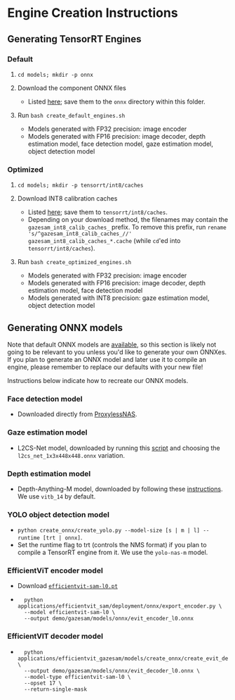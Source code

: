 # Engine Creation Instructions

## Generating TensorRT Engines

### Default

1. `cd models; mkdir -p onnx`

2. Download the component ONNX files
    - Listed [here](https://huggingface.co/mit-han-lab/efficientvit-sam/tree/main/gazesam/onnx); save them to the `onnx` directory within this folder.  

3. Run `bash create_default_engines.sh`
    - Models generated with FP32 precision: image encoder
    - Models generated with FP16 precision: image decoder, depth estimation model, face detection model, gaze estimation model, object detection model

### Optimized

1. `cd models; mkdir -p tensorrt/int8/caches`

2. Download INT8 calibration caches
    - Listed [here](https://huggingface.co/mit-han-lab/efficientvit-sam/tree/main/gazesam/int8_calib_caches); save them to `tensorrt/int8/caches`.
    - Depending on your download method, the filenames may contain the `gazesam_int8_calib_caches_` prefix.
        To remove this prefix, run `rename 's/^gazesam_int8_calib_caches_//' gazesam_int8_calib_caches_*.cache` (while `cd`'ed into `tensorrt/int8/caches`).

3. Run `bash create_optimized_engines.sh`
    - Models generated with FP32 precision: image encoder
    - Models generated with FP16 precision: image decoder, depth estimation model, face detection model
    - Models generated with INT8 precision: gaze estimation model, object detection model

## Generating ONNX models

Note that default ONNX models are [available](https://huggingface.co/mit-han-lab/efficientvit-sam/tree/main/gazesam/onnx), so this section is likely not going to be relevant to you unless you'd like to generate your own ONNXes.  If you plan to generate an ONNX model and later use it to compile an engine, please remember to replace our defaults with your new file!

Instructions below indicate how to recreate our ONNX models.

### Face detection model

- Downloaded directly from [ProxylessNAS](https://github.com/mit-han-lab/proxylessnas/tree/master/proxyless_gaze/deployment/onnx/models).

### Gaze estimation model

- L2CS-Net model, downloaded by running this [script](https://github.com/PINTO0309/PINTO_model_zoo/blob/main/398_L2CS-Net/download.sh) and choosing the `l2cs_net_1x3x448x448.onnx` variation. 

### Depth estimation model

- Depth-Anything-M model, downloaded by following these [instructions](https://github.com/spacewalk01/depth-anything-tensorrt?tab=readme-ov-file#-model-preparation).  We use `vitb_14` by default.

### YOLO object detection model

- `python create_onnx/create_yolo.py --model-size [s | m | l] --runtime [trt | onnx]`.  
- Set the runtime flag to trt (controls the NMS format) if you plan to compile a TensorRT engine from it.  We use the `yolo-nas-m` model.

### EfficientViT encoder model

- Download [`efficientvit-sam-l0.pt`](../../efficientvit_sam/README.md#pretrained-efficientvit-sam-models)

- ```
    python applications/efficientvit_sam/deployment/onnx/export_encoder.py \
    --model efficientvit-sam-l0 \
    --output demo/gazesam/models/onnx/evit_encoder_l0.onnx 
    ```

### EfficientVIT decoder model

- ```
    python applications/efficientvit_gazesam/models/create_onnx/create_evit_decoder.py \
    --output demo/gazesam/models/onnx/evit_decoder_l0.onnx \
    --model-type efficientvit-sam-l0 \
    --opset 17 \
    --return-single-mask
    ```
